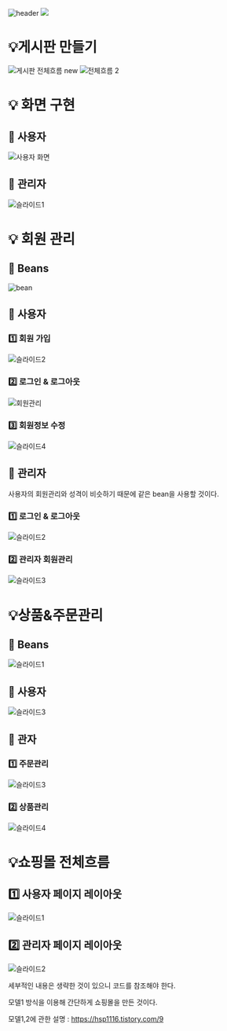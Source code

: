 ![header](https://capsule-render.vercel.app/api?type=wave&color=EACCD9&height=400&section=header&text=shoppingmall&fontSize=60&fontColor=705A64&stroke=3A2F32&strokeWidth=2&animation=twinkling)
<a href="https://hits.seeyoufarm.com"><img src="https://hits.seeyoufarm.com/api/count/incr/badge.svg?url=https%3A%2F%2Fgithub.com%2Fjunghyeyoun%2Fweb_pratice.git&count_bg=%23EBD8E7&title_bg=%23A17D92&icon=github.svg&icon_color=%23E7E7E7&title=hits&edge_flat=false"/></a>


 
# 💡게시판 만들기
![게시판 전체흐름 new](https://github.com/junghyeyoun/web_pratice/assets/138744937/75b6195d-740b-4003-9673-4b07b3e5fada)
![전체흐름 2](https://github.com/junghyeyoun/web_pratice/assets/138744937/6d82ca5c-eda3-49f5-af00-27b7f788331b)
 
# 💡 화면 구현

## 📍 사용자

![사용자 화면](https://github.com/junghyeyoun/web_pratice/assets/138744937/9d7be527-887c-4f81-9ce5-c7de63ef3a51)

## 📍 관리자

![슬라이드1](https://github.com/junghyeyoun/web_pratice/assets/138744937/4e5b5ab2-e37d-4d7c-b690-0e2079458052)

# 💡 회원 관리 

## 📍 Beans

![bean](https://github.com/junghyeyoun/web_pratice/assets/138744937/e9bcbe92-d8c6-4eb6-a61b-f35122b4c6f7)

## 📍 사용자

### 1️⃣ 회원 가입
![슬라이드2](https://github.com/junghyeyoun/web_pratice/assets/138744937/12b05a93-e7d6-4b22-a39c-8f6d30ae7bb3)

### 2️⃣ 로그인 & 로그아웃
![회원관리](https://github.com/junghyeyoun/web_pratice/assets/138744937/e440e1da-d208-46b4-84ed-c8b27f9689d7)

### 3️⃣ 회원정보 수정
![슬라이드4](https://github.com/junghyeyoun/web_pratice/assets/138744937/51f4c2c6-357c-4a2c-ba04-e7c857e8ac38)

## 📍 관리자
 사용자의 회원관리와 성격이 비슷하기 때문에 같은 bean을 사용할 것이다.

### 1️⃣ 로그인 & 로그아웃

![슬라이드2](https://github.com/junghyeyoun/web_pratice/assets/138744937/1ca2ff9d-59d3-4530-9b44-f8011264affd)

### 2️⃣ 관리자 회원관리

![슬라이드3](https://github.com/junghyeyoun/web_pratice/assets/138744937/684b00aa-39f8-409e-ba19-f1d249709d7f)

# 💡상품&주문관리 
## 📍 Beans

![슬라이드1](https://github.com/junghyeyoun/web_pratice/assets/138744937/49866bee-19e3-435f-b1f6-fe267458bb65)

## 📍 사용자
![슬라이드3](https://github.com/junghyeyoun/web_pratice/assets/138744937/6b4127e3-abac-46ea-be09-cc8d9da3c463)

## 📍 관자

### 1️⃣ 주문관리
![슬라이드3](https://github.com/junghyeyoun/web_pratice/assets/138744937/4a538841-3312-4f91-a758-de4d0951b674)

### 2️⃣ 상품관리
![슬라이드4](https://github.com/junghyeyoun/web_pratice/assets/138744937/4e7aaeb1-5d26-4469-928d-271f8c09df3a)

# 💡쇼핑몰 전체흐름

## 1️⃣ 사용자 페이지 레이아웃
 ![슬라이드1](https://github.com/junghyeyoun/web_pratice/assets/138744937/2eab80b4-d00b-46d5-af33-dbd1b82d46ac)
## 2️⃣ 관리자 페이지 레이아웃
![슬라이드2](https://github.com/junghyeyoun/web_pratice/assets/138744937/e0750a83-3803-4b3b-aaf0-b223a9812023)

 세부적인 내용은 생략한 것이 있으니 코드를 참조해야 한다.
  
   모델1 방식을 이용해 간단하게 쇼핑몰을 만든 것이다.
 
   모델1,2에 관한 설명 : https://hsp1116.tistory.com/9
